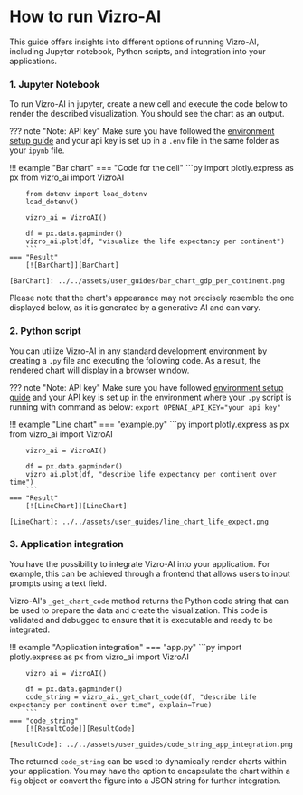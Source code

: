 # How to run Vizro-AI

This guide offers insights into different options of running Vizro-AI, including Jupyter notebook, Python scripts, and integration into your applications.

### 1. Jupyter Notebook
To run Vizro-AI in jupyter, create a new cell and execute the code below to render the described visualization. You should see the chart as an output.

??? note "Note: API key"
    Make sure you have followed the [environment setup guide](../user_guides/api_setup.md) and
    your api key is set up in a `.env` file in the same folder as your `ipynb` file.

!!! example "Bar chart"
    === "Code for the cell"
        ```py
        import plotly.express as px
        from vizro_ai import VizroAI

        from dotenv import load_dotenv
        load_dotenv()

        vizro_ai = VizroAI()

        df = px.data.gapminder()
        vizro_ai.plot(df, "visualize the life expectancy per continent")
        ```
    === "Result"
        [![BarChart]][BarChart]

    [BarChart]: ../../assets/user_guides/bar_chart_gdp_per_continent.png

Please note that the chart's appearance may not precisely resemble the one displayed below, as it is generated by a generative AI and can vary.

### 2. Python script
You can utilize Vizro-AI in any standard development environment by creating a `.py` file and executing the following code. As a result, the rendered chart will display in a browser window.

??? note "Note: API key"
    Make sure you have followed [environment setup guide](../user_guides/api_setup.md) and
    your API key is set up in the environment where your `.py` script is running with command as below:
    ```
    export OPENAI_API_KEY="your api key"
    ```

!!! example "Line chart"
    === "example.py"
        ```py
        import plotly.express as px
        from vizro_ai import VizroAI

        vizro_ai = VizroAI()

        df = px.data.gapminder()
        vizro_ai.plot(df, "describe life expectancy per continent over time")
        ```
    === "Result"
        [![LineChart]][LineChart]

    [LineChart]: ../../assets/user_guides/line_chart_life_expect.png

### 3. Application integration

You have the possibility to integrate Vizro-AI into your application. For example, this can be achieved through a frontend that allows users to input prompts using a text field.

Vizro-AI's `_get_chart_code` method returns the Python code string that can be used to prepare the data and create the visualization. This code is validated and debugged to ensure that it is executable and ready to be integrated.

!!! example "Application integration"
    === "app.py"
        ```py
        import plotly.express as px
        from vizro_ai import VizroAI

        vizro_ai = VizroAI()

        df = px.data.gapminder()
        code_string = vizro_ai._get_chart_code(df, "describe life expectancy per continent over time", explain=True)
        ```
    === "code_string"
        [![ResultCode]][ResultCode]

    [ResultCode]: ../../assets/user_guides/code_string_app_integration.png

The returned `code_string` can be used to dynamically render charts within your application. You may have the option to encapsulate the chart within a `fig` object or convert the figure into a JSON string for further integration.
